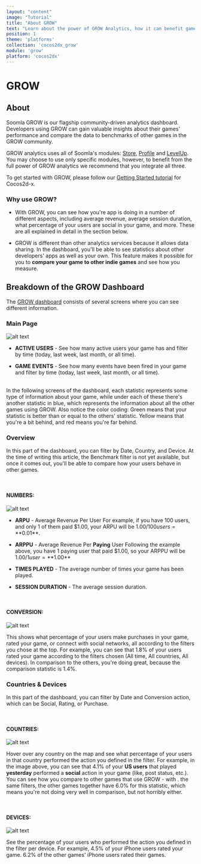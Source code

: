 ```yaml
---
layout: "content"
image: "Tutorial"
title: "About GROW"
text: "Learn about the power of GROW Analytics, how it can benefit game developers, and how to use the GROW dashboard."
position: 1
theme: 'platforms'
collection: 'cocos2dx_grow'
module: 'grow'
platform: 'cocos2dx'
---
```


# GROW

## About

Soomla GROW is our flagship community-driven analytics dashboard. Developers using GROW can gain valuable insights about their games' performance and compare the data to benchmarks of other games in the GROW community.

GROW analytics uses all of Soomla's modules: [Store](/cocos2dx/store/), [Profile](/cocos2dx/profile/) and [LevelUp](/cocos2dx/levelup/). You may choose to use only specific modules, however, to benefit from the full power of GROW analytics we recommend that you integrate all three.

To get started with GROW, please follow our [Getting Started tutorial](/cocos2dx/grow/Grow_GettingStarted) for Cocos2d-x.

### Why use GROW?

- With GROW, you can see how you're app is doing in a number of different aspects, including average revenue, average session duration, what percentage of your users are social in your game, and more. These are all explained in detail in the section below.

- GROW is different than other analytics services because it allows data sharing. In the dashboard, you'll be able to see statistics about other developers' apps as well as your own. This feature makes it possible for you to **compare your game to other indie games** and see how you measure.

## Breakdown of the GROW Dashboard

The [GROW dashboard](http://dashboard.soom.la) consists of several screens where you can see different information.

### Main Page

  ![alt text](/img/tutorial_img/unity_grow/demoGame.png "Demo Game Main Screen")

- **ACTIVE USERS** - See how many active users your game has and filter by time (today, last week, last month, or all time).

- **GAME EVENTS** - See how many events have been fired in your game and filter by time (today, last week, last month, or all time).

<br>

<div class="info-box">In the following screens of the dashboard, each statistic represents some type of information about your game, while under each of these there's another statistic in blue, which represents the information about all the other games using GROW. Also notice the color coding: Green means that your statistic is better than or equal to the others' statistic. Yellow means that you're a bit behind, and red means you're far behind.</div>

### Overview

In this part of the dashboard, you can filter by Date, Country, and Device. At the time of writing this article, the Benchmark filter is not yet available, but once it comes out, you'll be able to compare how your users behave in other games.

<br>

#### **NUMBERS:**

  ![alt text](/img/tutorial_img/unity_grow/overviewNumbers.png "Numbers")

- **ARPU** - Average Revenue Per User
  For example, if you have 100 users, and only 1 of them paid $1.00, your ARPU will be $1.00 / 100 users = **$0.01**.

- **ARPPU** - Average Revenue Per **Paying** User
  Following the example above, you have 1 paying user that paid $1.00, so your ARPPU will be $1.00 / 1 user = **$1.00**

- **TIMES PLAYED** - The average number of times your game has been played.

- **SESSION DURATION** - The average session duration.

<br>

#### **CONVERSION:**

  ![alt text](/img/tutorial_img/unity_grow/overviewConversion.png "Conversion")

This shows what percentage of your users make purchases in your game, rated your game, or connect with social networks, all according to the filters you chose at the top. For example, you can see that 1.8% of your users rated your game according to the filters chosen (All time, All countries, All devices). In comparison to the others, you're doing great, because the comparison statistic is 1.4%.

### Countries & Devices

In this part of the dashboard, you can filter by Date and Conversion action, which can be Social, Rating, or Purchase.

<br>

#### **COUNTRIES:**

  ![alt text](/img/tutorial_img/unity_grow/countries.png "Countries")

  Hover over any country on the map and see what percentage of your users in that country performed the action you defined in the filter. For example, in the image above, you can see that 4.1% of your **US users** that played **yesterday** performed a **social** action in your game (like, post status, etc.). You can see how you compare to other games that use GROW - with .
the same filters, the other games together have 6.0% for this statistic, which means you're not doing very well in comparison, but not horribly either.  

<br>

#### **DEVICES:**

  ![alt text](/img/tutorial_img/unity_grow/devices.png "Devices")

  See the percentage of your users who performed the action you defined in the filter per device. For example, 4.5% of your iPhone users rated your game. 6.2% of the other games' iPhone users rated their games.
